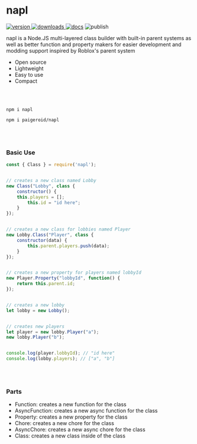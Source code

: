 # napl
<a href="https://www.npmjs.com/package/napl"><img src="https://img.shields.io/npm/v/napl?style=flat&color=red&logo=npm&logoColor=white" alt="version" />
<a href="https://www.npmjs.com/package/napl"><img src="https://img.shields.io/npm/dt/napl?style=flat&color=green&logo=docusign&logoColor=white" alt="downloads" />
<a href="https://github.com/paigeroid/napl/wiki"><img src="https://img.shields.io/badge/docs-tapel?color=blue&logo=gitbook&logoColor=white" alt="docs" /></a>
<img src="https://github.com/paigeroid/napl/actions/workflows/publish-shit.yml/badge.svg" alt="publish">

napl is a Node.JS multi-layered class builder with built-in parent systems as well as better function and property makers for easier development and modding support inspired by Roblox's parent system
  - Open source
  - Lightweight
  - Easy to use
  - Compact

<br><br>

```console
npm i napl
```
```console
npm i paigeroid/napl
```

<br><br>

### Basic Use
```js
const { Class } = require('napl');


// creates a new class named Lobby
new Class("Lobby", class {
    constructor() {
	this.players = [];
        this.id = "id here";
    }
});


// creates a new class for lobbies named Player
new Lobby.Class("Player", class {
    constructor(data) {
        this.parent.players.push(data);
    }
});


// creates a new property for players named lobbyId
new Player.Property("lobbyId", function() {
    return this.parent.id;
});


// creates a new lobby
let lobby = new Lobby();


// creates new players
let player = new lobby.Player("a");
new lobby.Player("b");


console.log(player.lobbyId); // "id here"
console.log(lobby.players); // ["a", "b"]
```

<br><br>

### Parts
- Function: creates a new function for the class
- AsyncFunction: creates a new async function for the class
- Property: creates a new property for the class
- Chore: creates a new chore for the class
- AsyncChore: creates a new async chore for the class
- Class: creates a new class inside of the class
